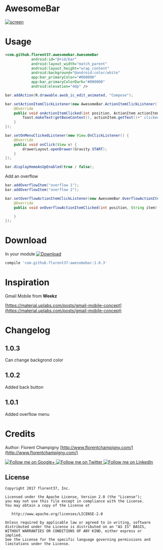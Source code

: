 # AwesomeBar

[![screen](https://raw.githubusercontent.com/florent37/AwesomeBar/master/media/awesomebar.gif)](https://www.github.com/florent37/AwesomeBar)

# Usage

```xml
<com.github.florent37.awesomebar.AwesomeBar
            android:id="@+id/bar"
            android:layout_width="match_parent"
            android:layout_height="wrap_content"
            android:background="@android:color/white"
            app:bar_primaryColor="#000000"
            app:bar_primaryColorDark="#000000"
            android:elevation="4dp" />
```

```java
bar.addAction(R.drawable.awsb_ic_edit_animated, "Compose");

bar.setActionItemClickListener(new AwesomeBar.ActionItemClickListener() {
    @Override
    public void onActionItemClicked(int position, ActionItem actionItem) {
        Toast.makeText(getBaseContext(), actionItem.getText()+" clicked", Toast.LENGTH_LONG).show();
    }
});

bar.setOnMenuClickedListener(new View.OnClickListener() {
    @Override
    public void onClick(View v) {
        drawerLayout.openDrawer(Gravity.START);
    }
});

bar.displayHomeAsUpEnabled(true / false);
```

Add an overflow

```java
bar.addOverflowItem("overflow 1");
bar.addOverflowItem("overflow 2");

bar.setOverflowActionItemClickListener(new AwesomeBar.OverflowActionItemClickListener() {
    @Override
    public void onOverflowActionItemClicked(int position, String item) {

    }
});
```

# Download

In your module [![Download](https://api.bintray.com/packages/florent37/maven/AwesomeBar/images/download.svg)](https://bintray.com/florent37/maven/AwesomeBar/_latestVersion)
```groovy
compile 'com.github.florent37:awesomebar:1.0.3'
```

# Inspiration

Gmail Mobile from **Weekz**

[https://material.uplabs.com/posts/gmail-mobile-concept](https://material.uplabs.com/posts/gmail-mobile-concept)

# Changelog

## 1.0.3

Can change backgrond color

## 1.0.2

Added back button

## 1.0.1

Added overflow menu

# Credits

Author: Florent Champigny [http://www.florentchampigny.com/](http://www.florentchampigny.com/)

<a href="https://plus.google.com/+florentchampigny">
  <img alt="Follow me on Google+"
       src="https://raw.githubusercontent.com/florent37/DaVinci/master/mobile/src/main/res/drawable-hdpi/gplus.png" />
</a>
<a href="https://twitter.com/florent_champ">
  <img alt="Follow me on Twitter"
       src="https://raw.githubusercontent.com/florent37/DaVinci/master/mobile/src/main/res/drawable-hdpi/twitter.png" />
</a>
<a href="https://www.linkedin.com/in/florentchampigny">
  <img alt="Follow me on LinkedIn"
       src="https://raw.githubusercontent.com/florent37/DaVinci/master/mobile/src/main/res/drawable-hdpi/linkedin.png" />
</a>


License
--------

    Copyright 2017 florent37, Inc.

    Licensed under the Apache License, Version 2.0 (the "License");
    you may not use this file except in compliance with the License.
    You may obtain a copy of the License at

       http://www.apache.org/licenses/LICENSE-2.0

    Unless required by applicable law or agreed to in writing, software
    distributed under the License is distributed on an "AS IS" BASIS,
    WITHOUT WARRANTIES OR CONDITIONS OF ANY KIND, either express or implied.
    See the License for the specific language governing permissions and
    limitations under the License.
